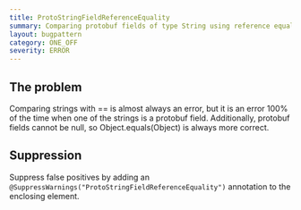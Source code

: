 ```yaml
---
title: ProtoStringFieldReferenceEquality
summary: Comparing protobuf fields of type String using reference equality
layout: bugpattern
category: ONE_OFF
severity: ERROR
---
```


<!--
*** AUTO-GENERATED, DO NOT MODIFY ***
To make changes, edit the @BugPattern annotation or the explanation in docs/bugpattern.
-->

## The problem
Comparing strings with == is almost always an error, but it is an error 100% of the time when one of the strings is a protobuf field.  Additionally, protobuf fields cannot be null, so Object.equals(Object) is always more correct.

## Suppression
Suppress false positives by adding an `@SuppressWarnings("ProtoStringFieldReferenceEquality")` annotation to the enclosing element.
